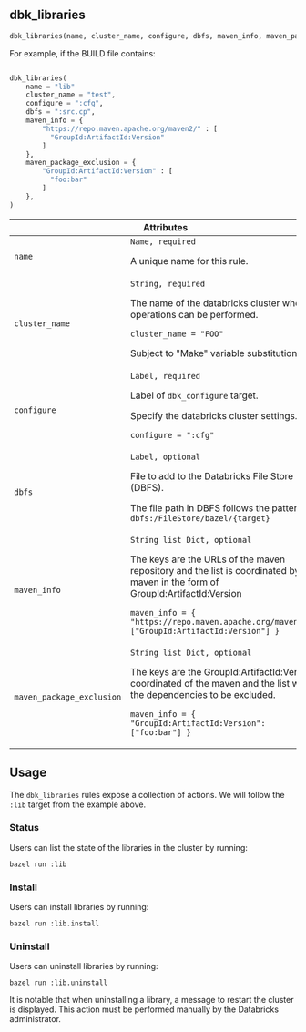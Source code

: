 <a name="dbk_libraries"></a>
## dbk_libraries

```python
dbk_libraries(name, cluster_name, configure, dbfs, maven_info, maven_package_exclusion)
```

For example, if the BUILD file contains:

```python

dbk_libraries(
    name = "lib"
    cluster_name = "test",
    configure = ":cfg",
    dbfs = ":src.cp",
    maven_info = {
        "https://repo.maven.apache.org/maven2/" : [
          "GroupId:ArtifactId:Version"
        ]
    },
    maven_package_exclusion = {
        "GroupId:ArtifactId:Version" : [
          "foo:bar"
        ]
    },
)
```

<table class="table table-condensed table-bordered table-params">
  <colgroup>
    <col class="col-param" />
    <col class="param-description" />
  </colgroup>
  <thead>
    <tr>
      <th colspan="2">Attributes</th>
    </tr>
  </thead>
  <tbody>
    <tr>
      <td><code>name</code></td>
      <td>
        <code>Name, required</code>
        <p>A unique name for this rule.</p>
      </td>
    </tr>
    <tr>
      <td><code>cluster_name</code></td>
      <td>
        <code>String, required</code>
        <p>The name of the databricks cluster where operations can be performed.</p>
        <p><code>cluster_name = "FOO"</code></p>
        <p>Subject to "Make" variable substitution.</p>
      </td>
    </tr>
    <tr>
      <td><code>configure</code></td>
      <td>
        <code>Label, required</code>
        <p>Label of <code>dbk_configure</code> target.</p>
        <p>Specify the databricks cluster settings.</p>
        <p><code>configure = ":cfg"</code></p>
      </td>
    </tr>
    <tr>
      <td><code>dbfs</code></td>
      <td>
        <code>Label, optional</code>
        <p>File to add to the Databricks File Store (DBFS).</p>
        <p>The file path in DBFS follows the pattern: <code>dbfs:/FileStore/bazel/{target}</code></p>
      </td>
    </tr>
    <tr>
      <td><code>maven_info</code></td>
      <td>
        <code>String list Dict, optional</code>
        <p>
          The keys are the URLs of the maven repository and
          the list is coordinated by the maven in the form of GroupId:ArtifactId:Version
        </p>
        <p>
          <code>maven_info = { "https://repo.maven.apache.org/maven2/": ["GroupId:ArtifactId:Version"] }</code>
        </p>
      </td>
    </tr>
    <tr>
      <td><code>maven_package_exclusion</code></td>
      <td>
        <code>String list Dict, optional</code>
        <p>
          The keys are the GroupId:ArtifactId:Version coordinated of the maven and
          the list with the dependencies to be excluded.
        </p>
        <p>
          <code>maven_info = { "GroupId:ArtifactId:Version": ["foo:bar"] }</code>
        </p>
      </td>
    </tr>
  </tbody>
</table>

## Usage

The `dbk_libraries` rules expose a collection of actions. We will follow the `:lib`
target from the example above.

### Status

Users can list the state of the libraries in the cluster by running:
```shell
bazel run :lib
```

### Install

Users can install libraries by running:
```shell
bazel run :lib.install
```

### Uninstall

Users can uninstall libraries by running:
```shell
bazel run :lib.uninstall
```

It is notable that when uninstalling a library, a message to restart the cluster is displayed.
This action must be performed manually by the Databricks administrator.
